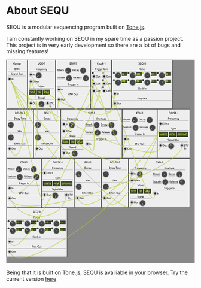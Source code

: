 # About SEQU
SEQU is a modular sequencing program built on <a href="https://tonejs.github.io/">Tone.js</a>.

I am constantly working on SEQU in my spare time as a passion project.
This project is in very early development so there are a lot of bugs and missing features!

<img src="pic/screen1.png" width=516 height=543/>

Being that it is built on Tone.js, SEQU is availiable in your browser.
Try the current version <a href="https://ryan-pickert.github.io/sequ">here</a>
